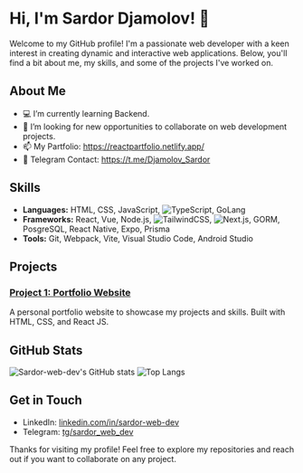 # Hi, I'm Sardor Djamolov! 👋

Welcome to my GitHub profile! I'm a passionate web developer with a keen interest in creating dynamic and interactive web applications. Below, you'll find a bit about me, my skills, and some of the projects I've worked on.

## About Me

- 💻 I’m currently learning Backend.
- 💼 I’m looking for new opportunities to collaborate on web development projects.
- 📫 My Partfolio: https://reactpartfolio.netlify.app/
- 📲 Telegram Contact: https://t.me/Djamolov_Sardor
 

## Skills

- **Languages:** HTML, CSS, JavaScript, ![TypeScript](https://img.shields.io/badge/TypeScript-3178C6?logo=typescript&logoColor=white), GoLang
- **Frameworks:** React, Vue, Node.js, ![TailwindCSS](https://img.shields.io/badge/TailwindCSS-38B2AC?logo=tailwind-css&logoColor=white), ![Next.js](https://img.shields.io/badge/Next.js-000?logo=next.js&logoColor=white), GORM, PosgreSQL, React Native, Expo, Prisma
- **Tools:** Git, Webpack, Vite, Visual Studio Code, Android Studio

## Projects

### [Project 1: Portfolio Website]([https://github.com/Sardor-web-dev/portfolio-react](https://github.com/Sardor-web-dev/React-partfolio.git))
A personal portfolio website to showcase my projects and skills. Built with HTML, CSS, and React JS. 


## GitHub Stats

![Sardor-web-dev's GitHub stats](https://github-readme-stats.vercel.app/api?username=Sardor-web-dev&show_icons=true&theme=radical)
![Top Langs](https://github-readme-stats.vercel.app/api/top-langs/?username=Sardor-web-dev&layout=compact&theme=radical)

## Get in Touch

- LinkedIn: [linkedin.com/in/sardor-web-dev]([https://linkedin.com/in/sardor-web-dev](https://www.linkedin.com/in/sardor-djamolov-913897347))
- Telegram: [tg/sardor_web_dev]((https://t.me/Djamolov_Sardor))

Thanks for visiting my profile! Feel free to explore my repositories and reach out if you want to collaborate on any project.
